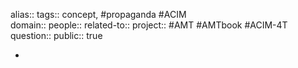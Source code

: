 alias::
tags:: concept, #propaganda #ACIM  
domain:: 
people:: 
related-to::
project:: #AMT #AMTbook #ACIM-4T 
question::
public:: true

-